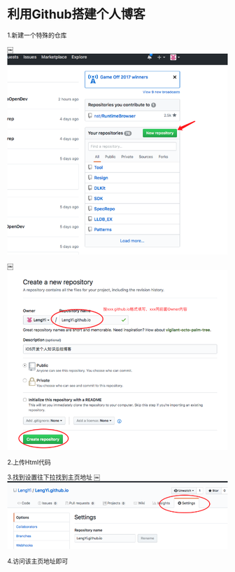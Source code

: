 # 利用Github搭建个人博客

1.新建一个特殊的仓库

￼![](Image/1.png)

￼![](Image/2.png)

2.上传Html代码

3.找到设置往下拉找到主页地址
￼![](Image/3.png)

4.访问该主页地址即可
